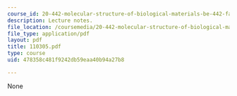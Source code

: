 ```yaml
---
course_id: 20-442-molecular-structure-of-biological-materials-be-442-fall-2005
description: Lecture notes.
file_location: /coursemedia/20-442-molecular-structure-of-biological-materials-be-442-fall-2005/478358c481f9242db59eaa40b94a27b8_110305.pdf
file_type: application/pdf
layout: pdf
title: 110305.pdf
type: course
uid: 478358c481f9242db59eaa40b94a27b8

---
```

None